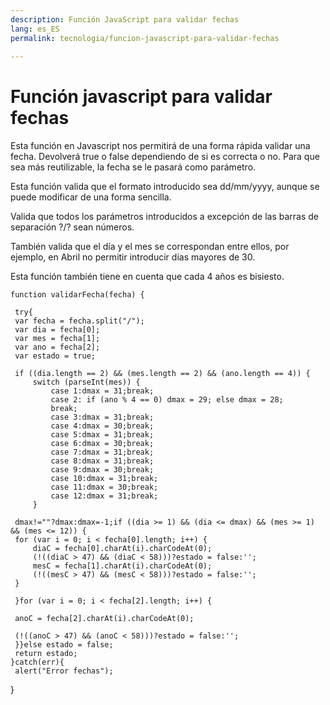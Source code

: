 ```yaml
---
description: Función JavaScript para validar fechas
lang: es_ES
permalink: tecnologia/funcion-javascript-para-validar-fechas
  
---
```

# Función javascript para validar fechas

Esta función en Javascript nos permitirá de una forma rápida validar una fecha. Devolverá true o false dependiendo de si es correcta o no. Para que sea más reutilizable, la fecha se le pasará como parámetro.  
  
Esta función valida que el formato introducido sea dd/mm/yyyy, aunque se puede modificar de una forma sencilla.  
  
Valida que todos los parámetros introducidos a excepción de las barras de separación ?/? sean números.  
  
También valida que el día y el mes se correspondan entre ellos, por ejemplo, en Abril no permitir introducir días mayores de 30.  
  
Esta función también tiene en cuenta que cada 4 años es bisiesto.

    function validarFecha(fecha) {  
      
     try{        
     var fecha = fecha.split("/");        
     var dia = fecha[0];        
     var mes = fecha[1];        
     var ano = fecha[2];        
     var estado = true;  
      
     if ((dia.length == 2) && (mes.length == 2) && (ano.length == 4)) {        
	     switch (parseInt(mes)) {        
		     case 1:dmax = 31;break;        
		     case 2: if (ano % 4 == 0) dmax = 29; else dmax = 28;        
		     break;        
		     case 3:dmax = 31;break;        
		     case 4:dmax = 30;break;        
		     case 5:dmax = 31;break;        
		     case 6:dmax = 30;break;        
		     case 7:dmax = 31;break;        
		     case 8:dmax = 31;break;        
		     case 9:dmax = 30;break;        
		     case 10:dmax = 31;break;       
		     case 11:dmax = 30;break;      
		     case 12:dmax = 31;break;       
	     }  
           
     dmax!=""?dmax:dmax=-1;if ((dia >= 1) && (dia <= dmax) && (mes >= 1) && (mes <= 12)) {        
     for (var i = 0; i < fecha[0].length; i++) {         
	     diaC = fecha[0].charAt(i).charCodeAt(0);        
	     (!((diaC > 47) && (diaC < 58)))?estado = false:'';       
	     mesC = fecha[1].charAt(i).charCodeAt(0);        
	     (!((mesC > 47) && (mesC < 58)))?estado = false:'';       
     }  
      
     }for (var i = 0; i < fecha[2].length; i++) {  
      
     anoC = fecha[2].charAt(i).charCodeAt(0);  
      
     (!((anoC > 47) && (anoC < 58)))?estado = false:'';        
     }}else estado = false;        
     return estado;        
    }catch(err){  
     alert("Error fechas");    

}
<!--stackedit_data:
eyJoaXN0b3J5IjpbMTMxODQ1NTAwNF19
-->
